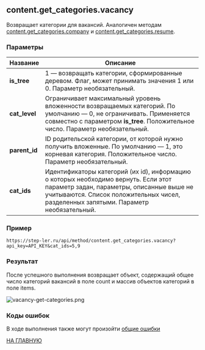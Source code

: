 ## content.get_categories.vacancy

Возвращает категории для вакансий. Аналогичен методам [content.get_categories.company](/company/get_categories.md) и [content.get_categories.resume](/resume/get_categories.md).

### Параметры

| Название |Описание |
|----|----|
| **is_tree** | 1 — возвращать категории, сформированные деревом. Флаг, может принимать значения 1 или 0. Параметр необязательный. |
| **cat_level** | Ограничивает максимальный уровень вложенности возвращаемых категорий. По умолчанию — 0, не ограничивать. Применяется совместно с параметром **is_tree**. Положительное число. Параметр необязательный. |
| **parent_id** | ID родительской категории, от которой нужно получить вложенные. По умолчанию — 1, это корневая категория. Положительное число. Параметр необязательный. |
| **cat_ids** | Идентификаторы категорий (их id), информацию о которых необходимо вернуть. Если этот параметр задан, параметры, описанные выше не учитываются. Список положительных чисел, разделенных запятыми. Параметр необязательный. |

### Пример

```
https://step-ler.ru/api/method/content.get_categories.vacancy?api_key=API_KEY&cat_ids=5,9
```

### Результат

После успешного выполнения возвращает объект, содержащий общее число категорий вакансий в поле count и массив объектов категорий в поле items.

![](https://step-ler.ru/upload/api/company-get-categories.png "vacancy-get-categories.png")

### Коды ошибок

В ходе выполнения также могут произойти [общие ошибки](/docs/errors.md)

[НА ГЛАВНУЮ](/README.md)